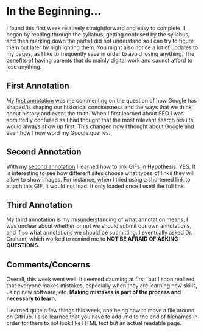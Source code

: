 # In the Beginning...
I found this first week relatively straightforward and easy to complete. I began by reading through the syllabus, getting confused by the syllabus, and then marking down the parts I did not understand so I can try to figure them out later by highlighting them. You might also notice a lot of updates to my pages, as I like to frequently save in order to avoid losing anything. The benefits of having parents that do mainly digital work and cannot afford to lose anything.

## First Annotation
My [first annotation](https://hyp.is/GWiT7HDoEem9pe8EFtgT-A/site.craftingdigitalhistory.ca/first-things-first.html) was me commenting on the question of how Google has shaped/is shaping our historical conciousness and the ways that we think about history and event the truth. When I first learned about SEO I was admittedly confused as I had thought that the most relevant search results would always show up first. This changed how I thought about Google and even how I now word my Google queries.  

## Second Annotation
With my [second annotation](https://hyp.is/aoWWQnDqEemekIOYlJeEsA/workbook.craftingdigitalhistory.ca/introduction/crafting-digital-history/) I learned how to link GIFs in Hypothesis. YES. It is interesting to see how different sites choose what types of links they will allow to show images. For instance, when I tried using a shortened link to attach this GIF, it would not load. It only loaded once I used the full link. 

## Third Annotation
My [third annotation](https://hyp.is/FhDMDnDuEemuymfhkFAccA/workbook.craftingdigitalhistory.ca/introduction/crafting-digital-history/) is my misunderstanding of what annotation means. I was unclear about whether or not we should submit our own annotations, and if so what annotations we should be submitting. I eventually asked Dr. Graham, which worked to remind me to **NOT BE AFRAID OF ASKING QUESTIONS.**


## Comments/Concerns

Overall, this week went well. It seemed daunting at first, but I soon realized that everyone makes mistakes, especially when they are learning new skills, using new software, etc. **Making mistakes is part of the process and necessary to learn.**

I learned quite a few things this week, one being how to move a file around on GitHub. I also learned that you have to add .md to the end of filenames in order for them to not look like HTML text but an actual readable page. 
